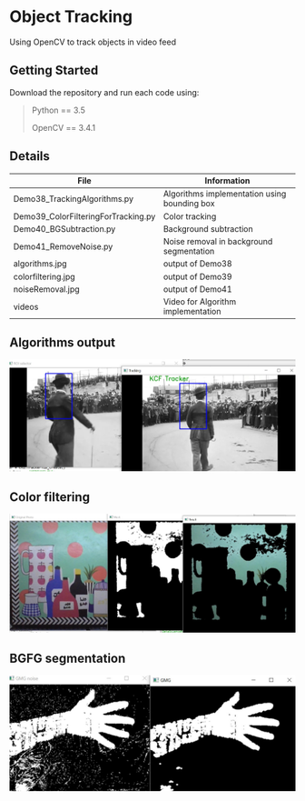 # Object Tracking 
Using OpenCV to track objects in video feed
## Getting Started
Download the repository and run each code using:
> Python == 3.5
>
> OpenCV == 3.4.1
>
## Details
| File | Information |
|-------|------------|
| Demo38_TrackingAlgorithms.py  | Algorithms implementation using bounding box | 
| Demo39_ColorFilteringForTracking.py  | Color tracking  | 
| Demo40_BGSubtraction.py  | Background subtraction  | 
| Demo41_RemoveNoise.py  | Noise removal in background segmentation  | 
| algorithms.jpg  | output of Demo38 | 
| colorfiltering.jpg  | output of Demo39 | 
| noiseRemoval.jpg  | output of Demo41 | 
| videos  | Video for Algorithm implementation  | 

## Algorithms output
![algorithms](algorithms.jpg)
## Color filtering
![filtering](colorfiltering.jpg)
## BGFG segmentation
![FGBF](noiseRemoval.jpg)
